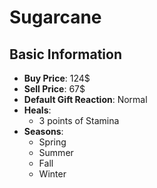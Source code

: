 # Sugarcane

## Basic Information

- **Buy Price**: 124$
- **Sell Price**: 67$
- **Default Gift Reaction**: Normal
- **Heals**:
  - 3 points of Stamina
- **Seasons**:
  - Spring
  - Summer
  - Fall
  - Winter
